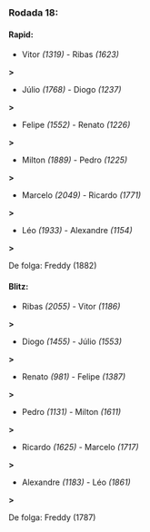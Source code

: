 ### Rodada 18:

#### Rapid:

* Vitor *(1319)*     -     Ribas *(1623)*

 **>** 
* Júlio *(1768)*     -     Diogo *(1237)*

 **>** 
* Felipe *(1552)*     -     Renato *(1226)*

 **>** 
* Milton *(1889)*     -     Pedro *(1225)*

 **>** 
* Marcelo *(2049)*     -     Ricardo *(1771)*

 **>** 
* Léo *(1933)*     -     Alexandre *(1154)*

 **>** 

De folga: Freddy (1882)

#### Blitz:

* Ribas *(2055)*     -     Vitor *(1186)*

 **>** 
* Diogo *(1455)*     -     Júlio *(1553)*

 **>** 
* Renato *(981)*     -     Felipe *(1387)*

 **>** 
* Pedro *(1131)*     -     Milton *(1611)*

 **>** 
* Ricardo *(1625)*     -     Marcelo *(1717)*

 **>** 
* Alexandre *(1183)*     -     Léo *(1861)*

 **>** 

De folga: Freddy (1787)


